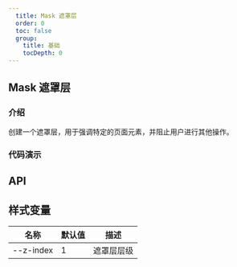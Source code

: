 ```yaml
---
  title: Mask 遮罩层
  order: 0
  toc: false
  group: 
    title: 基础
    tocDepth: 0
---
```


## Mask 遮罩层

### 介绍

创建一个遮罩层，用于强调特定的页面元素，并阻止用户进行其他操作。

### 代码演示

<code src="./demo/basic.jsx" ></code>

## API

<API id="Mask"></API>

## 样式变量

| 名称      | 默认值 | 描述       |
| --------- | ------ | ---------- |
| --z-index | 1      | 遮罩层层级 |
